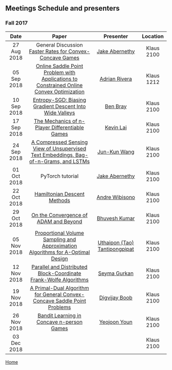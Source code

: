 ## Meetings Schedule and presenters


### Fall 2017

| Date        | Paper         | Presenter |   Location|
| :-------------: |:-------------: |:-------------: |:-------------: |
| 27 Aug 2018    | General Discussion <br /> [Faster Rates for Convex-Concave Games](https://arxiv.org/abs/1805.06792) | [Jake Abernethy](http://web.eecs.umich.edu/~jabernet/) | Klaus 2100 |
| 05 Sep 2018    | [Online Saddle Point Problem with Applications to Constrained Online Convex Optimization](https://arxiv.org/abs/1806.08301) | [Adrian Rivera](https://www.isye.gatech.edu/users/adrian3) | Klaus 1212 |
| 10 Sep 2018    | [Entropy-SGD: Biasing Gradient Descent Into Wide Valleys](https://arxiv.org/abs/1611.01838) | [Ben Bray](http://benrbray.com) | Klaus 2100 |
| 17 Sep 2018    | [The Mechanics of n-Player Differentiable Games](https://arxiv.org/abs/1802.05642) | [Kevin Lai](https://www.cc.gatech.edu/~klai9/) | Klaus 2100 |
| 24 Sep 2018    | [A Compressed Sensing View of Unsupervised Text Embeddings, Bag-of-n-Grams, and LSTMs](https://openreview.net/forum?id=B1e5ef-C-) | [Jun-Kun Wang](https://www.cc.gatech.edu/grads/j/jwang774/index.html) | Klaus 2100 |
| 01 Oct 2018    | PyTorch tutorial | [Jake Abernethy](http://web.eecs.umich.edu/~jabernet/) | Klaus 2100 |
| 22 Oct 2018    | [Hamiltonian Descent Methods](https://arxiv.org/abs/1809.05042) | [Andre Wibisono](https://people.eecs.berkeley.edu/~wibisono) | Klaus 2100 |
| 29 Oct 2018    | [On the Convergence of ADAM and Beyond](https://openreview.net/pdf?id=ryQu7f-RZ) | [Bhuvesh Kumar](http://bhuveshkumar.com) | Klaus 2100 |
| 05 Nov 2018    | [Proportional Volume Sampling and Approximation Algorithms for A-Optimal Design](https://arxiv.org/abs/1802.08318) | [Uthaipon (Tao) Tantipongpipat](https://www.cc.gatech.edu/~uthaipon3/) | Klaus 2100 |
| 12 Nov 2018    | [Parallel and Distributed Block-Coordinate Frank-Wolfe Algorithms](https://arxiv.org/pdf/1409.6086.pdf) | [Seyma Gurkan](https://www.isye.gatech.edu/users/seyma-gurkan) | Klaus 2100 |
| 19 Nov 2018    | [A Primal-Dual Algorithm for General Convex-Concave Saddle Point Problems](https://arxiv.org/pdf/1803.01401.pdf) | [Digvijay Boob](https://www.isye.gatech.edu/users/digvijay-pravin-boob) | Klaus 2100 |
| 26 Nov 2018    | [Bandit Learning in Concave n-person Games](https://arxiv.org/pdf/1810.01925.pdf) | [Yeojoon Youn]() | Klaus 2100 |
| 03 Dec 2018    | []() | []() | Klaus 2100 |

[Home](index)

